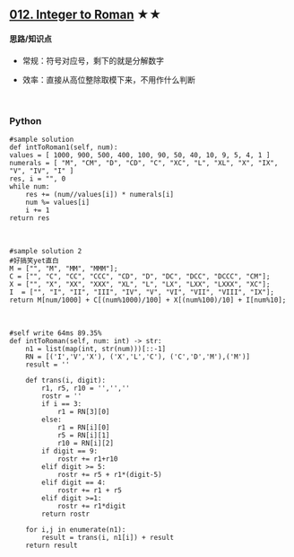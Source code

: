 ## [012. Integer to Roman][1] ★★
[1]: https://leetcode.com/problems/integer-to-roman/

    
#### 思路/知识点
- 常规：符号对应号，剩下的就是分解数字
- 效率：直接从高位整除取模下来，不用作什么判断

  <br />  
### Python
    #sample solution
    def intToRoman1(self, num):
    values = [ 1000, 900, 500, 400, 100, 90, 50, 40, 10, 9, 5, 4, 1 ]
    numerals = [ "M", "CM", "D", "CD", "C", "XC", "L", "XL", "X", "IX", "V", "IV", "I" ]
    res, i = "", 0
    while num:
        res += (num//values[i]) * numerals[i]
        num %= values[i]
        i += 1
    return res

  <br /> 

    #sample solution 2
    #好搞笑yet直白
    M = ["", "M", "MM", "MMM"];
    C = ["", "C", "CC", "CCC", "CD", "D", "DC", "DCC", "DCCC", "CM"];
    X = ["", "X", "XX", "XXX", "XL", "L", "LX", "LXX", "LXXX", "XC"];
    I  = ["", "I", "II", "III", "IV", "V", "VI", "VII", "VIII", "IX"];
    return M[num/1000] + C[(num%1000)/100] + X[(num%100)/10] + I[num%10];

  <br /> 

    #self write 64ms 89.35%
    def intToRoman(self, num: int) -> str:
        n1 = list(map(int, str(num)))[::-1]
        RN = [('I','V','X'), ('X','L','C'), ('C','D','M'),('M')]
        result = ''

        def trans(i, digit):
            r1, r5, r10 = '','',''
            rostr = ''
            if i == 3:
                r1 = RN[3][0]
            else:
                r1 = RN[i][0]
                r5 = RN[i][1]
                r10 = RN[i][2]
            if digit == 9:
                rostr += r1+r10
            elif digit >= 5:
                rostr += r5 + r1*(digit-5)
            elif digit == 4:
                rostr += r1 + r5
            elif digit >=1:
                rostr += r1*digit
            return rostr
        
        for i,j in enumerate(n1):
            result = trans(i, n1[i]) + result
        return result
